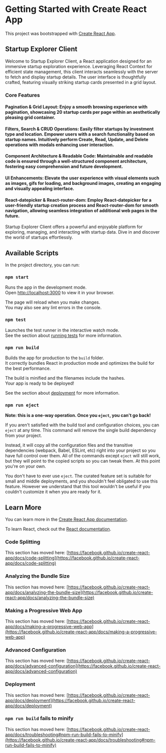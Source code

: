 # Getting Started with Create React App

This project was bootstrapped with [Create React App](https://github.com/facebook/create-react-app).

## Startup Explorer Client

Welcome to Startup Explorer Client, a React application designed for an immersive startup exploration experience. 
Leveraging React Context for efficient state management, this client interacts seamlessly with the server to fetch and display startup details. 
The user interface is thoughtfully crafted, featuring visually striking startup cards presented in a grid layout.

### Core Features
#### Pagination & Grid Layout: Enjoy a smooth browsing experience with pagination, showcasing 20 startup cards per page within an aesthetically pleasing grid container.

#### Filters, Search & CRUD Operations: Easily filter startups by investment type and location. Empower users with a search functionality based on startup names. Intuitively perform Create, Read, Update, and Delete operations with modals enhancing user interaction.

#### Component Architecture & Readable Code: Maintainable and readable code is ensured through a well-structured component architecture, fostering easy comprehension and future development.

#### UI Enhancements: Elevate the user experience with visual elements such as images, gifs for loading, and background images, creating an engaging and visually appealing interface.

#### React-datepicker & React-router-dom: Employ React-datepicker for a user-friendly startup creation process and React-router-dom for smooth navigation, allowing seamless integration of additional web pages in the future.

Startup Explorer Client offers a powerful and enjoyable platform for exploring, managing, and interacting with startup data. Dive in and discover the world of startups effortlessly.

## Available Scripts

In the project directory, you can run:

### `npm start`

Runs the app in the development mode.\
Open [http://localhost:3000](http://localhost:3000) to view it in your browser.

The page will reload when you make changes.\
You may also see any lint errors in the console.

### `npm test`

Launches the test runner in the interactive watch mode.\
See the section about [running tests](https://facebook.github.io/create-react-app/docs/running-tests) for more information.

### `npm run build`

Builds the app for production to the `build` folder.\
It correctly bundles React in production mode and optimizes the build for the best performance.

The build is minified and the filenames include the hashes.\
Your app is ready to be deployed!

See the section about [deployment](https://facebook.github.io/create-react-app/docs/deployment) for more information.

### `npm run eject`

**Note: this is a one-way operation. Once you `eject`, you can't go back!**

If you aren't satisfied with the build tool and configuration choices, you can `eject` at any time. This command will remove the single build dependency from your project.

Instead, it will copy all the configuration files and the transitive dependencies (webpack, Babel, ESLint, etc) right into your project so you have full control over them. All of the commands except `eject` will still work, but they will point to the copied scripts so you can tweak them. At this point you're on your own.

You don't have to ever use `eject`. The curated feature set is suitable for small and middle deployments, and you shouldn't feel obligated to use this feature. However we understand that this tool wouldn't be useful if you couldn't customize it when you are ready for it.

## Learn More

You can learn more in the [Create React App documentation](https://facebook.github.io/create-react-app/docs/getting-started).

To learn React, check out the [React documentation](https://reactjs.org/).

### Code Splitting

This section has moved here: [https://facebook.github.io/create-react-app/docs/code-splitting](https://facebook.github.io/create-react-app/docs/code-splitting)

### Analyzing the Bundle Size

This section has moved here: [https://facebook.github.io/create-react-app/docs/analyzing-the-bundle-size](https://facebook.github.io/create-react-app/docs/analyzing-the-bundle-size)

### Making a Progressive Web App

This section has moved here: [https://facebook.github.io/create-react-app/docs/making-a-progressive-web-app](https://facebook.github.io/create-react-app/docs/making-a-progressive-web-app)

### Advanced Configuration

This section has moved here: [https://facebook.github.io/create-react-app/docs/advanced-configuration](https://facebook.github.io/create-react-app/docs/advanced-configuration)

### Deployment

This section has moved here: [https://facebook.github.io/create-react-app/docs/deployment](https://facebook.github.io/create-react-app/docs/deployment)

### `npm run build` fails to minify

This section has moved here: [https://facebook.github.io/create-react-app/docs/troubleshooting#npm-run-build-fails-to-minify](https://facebook.github.io/create-react-app/docs/troubleshooting#npm-run-build-fails-to-minify)
